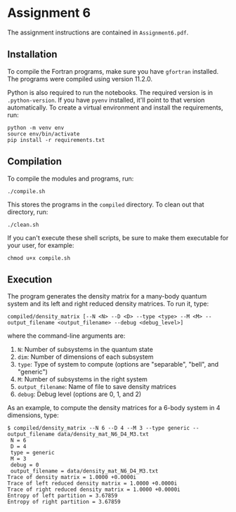 # Assignment 6

The assignment instructions are contained in `Assignment6.pdf`.

## Installation

To compile the Fortran programs, make sure you have `gfortran` installed. The programs were compiled using version 11.2.0.

Python is also required to run the notebooks. The required version is in `.python-version`. If you have `pyenv`
installed, it'll point to that version automatically. To create a virtual environment and install the requirements, run:

```
python -m venv env
source env/bin/activate
pip install -r requirements.txt
```

## Compilation

To compile the modules and programs, run:

```
./compile.sh
```

This stores the programs in the `compiled` directory. To clean out that directory, run:

```
./clean.sh
```

If you can't execute these shell scripts, be sure to make them executable for your user, for example:

```
chmod u+x compile.sh
```

## Execution

The program generates the density matrix for a many-body quantum system and its left and right reduced density matrices.
To run it,
type:

```
compiled/density_matrix [--N <N> --D <D> --type <type> --M <M> --output_filename <output_filename> --debug <debug_level>]
```

where the command-line arguments are:

1. `N`: Number of subsystems in the quantum state
2. `dim`: Number of dimensions of each subsystem
3. `type`: Type of system to compute (options are "separable", "bell", and "generic")
4. `M`: Number of subsystems in the right system
5. `output_filename`: Name of file to save density matrices
6. `debug`: Debug level (options are 0, 1, and 2)

As an example, to compute the density matrices for a 6-body system in 4 dimensions, type:

```
$ compiled/density_matrix --N 6 --D 4 --M 3 --type generic --output_filename data/density_mat_N6_D4_M3.txt
 N = 6
 D = 4
 type = generic
 M = 3
 debug = 0
 output_filename = data/density_mat_N6_D4_M3.txt                     
Trace of density matrix = 1.0000 +0.0000i
Trace of left reduced density matrix = 1.0000 +0.0000i
Trace of right reduced density matrix = 1.0000 +0.0000i
Entropy of left partition = 3.67859
Entropy of right partition = 3.67859
```

